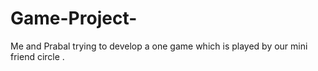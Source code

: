 # Game-Project-
Me and Prabal trying to develop a one game which is played by our mini friend circle .
